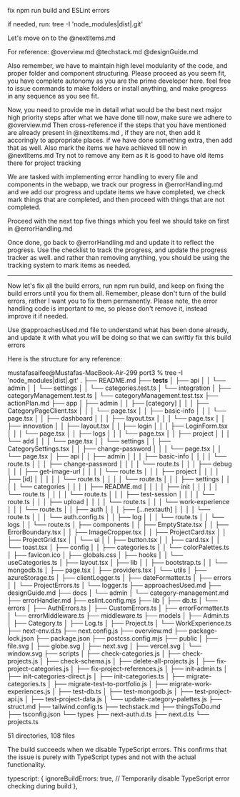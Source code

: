 
fix npm run build and ESLint errors

if needed, run: 
tree -I 'node_modules|dist|.git'


Let's move on to the @nextItems.md 

For reference: @overview.md  @techstack.md  @designGuide.md  

Also remember, we have to maintain high level modularity of the code, and proper folder and component structuring. Please proceed as you seem fit, you have complete autonomy as you are the prime developer here. feel free to issue commands to make folders or install anything, and make progress in any sequence as you see fit.




Now, you need to provide me in detail what would be the best next major high priority steps after what we have done till now, make sure we adhere to @overview.md 
Then cross-reference if the steps that you have mentioned are already present in @nextItems.md , if they are not, then add it accoringly to appropriate places. if we have done something extra, then add that as well.
Also mark the items we have achieved till now in @nextItems.md 
Try not to remove any item as it is good to have old items there for project tracking



We are tasked with implementing error handling to every file and components in the webapp, we track our progress in @errorHandling.md and we add our progress and update items we have completed, we check mark things that are completed, and then proceed with things that are not completed.

Proceed with the next top five things which you feel we should take on first in @errorHandling.md 

Once done, go back to @errorHandling.md and update it to reflect the progress. Use the checklist to track the progress, and update the progress tracker as well. and rather than removing anything, you should be using the tracking system to mark items as needed.

---

Now let's fix all the build errors, run npm run build, and keep on fixing the build errors until you fix them all. Remember, please don't turn of the build errors, rather I want you to fix them permanently. Please note, the error handling code is important to me, so please don't remove it, instead improve it if needed.

Use @approachesUsed.md file to understand what has been done already, and update it with what you will be doing so that we can swiftly fix this build errors

Here is the structure for any reference:

mustafasaifee@Mustafas-MacBook-Air-299 port3 % tree -I 'node_modules|dist|.git'
.
├── README.md
├── __tests__
│   ├── api
│   │   └── admin
│   │       └── settings
│   │           └── categories.test.ts
│   └── integration
│       ├── categoryManagement.test.ts
│       └── categoryManagement.test.tsx
├── actionPlan.md
├── app
│   ├── admin
│   │   ├── [category]
│   │   │   ├── CategoryPageClient.tsx
│   │   │   └── page.tsx
│   │   ├── basic-info
│   │   │   └── page.tsx
│   │   ├── dashboard
│   │   │   ├── layout.tsx
│   │   │   └── page.tsx
│   │   ├── innovation
│   │   ├── layout.tsx
│   │   ├── login
│   │   │   ├── LoginForm.tsx
│   │   │   └── page.tsx
│   │   ├── logs
│   │   │   └── page.tsx
│   │   ├── project
│   │   │   └── add
│   │   │       └── page.tsx
│   │   └── settings
│   │       ├── CategorySettings.tsx
│   │       ├── change-password
│   │       │   └── page.tsx
│   │       └── page.tsx
│   ├── api
│   │   ├── admin
│   │   │   ├── basic-info
│   │   │   │   └── route.ts
│   │   │   ├── change-password
│   │   │   │   └── route.ts
│   │   │   ├── debug
│   │   │   ├── get-image-url
│   │   │   │   └── route.ts
│   │   │   ├── project
│   │   │   │   ├── [id]
│   │   │   │   │   └── route.ts
│   │   │   │   └── route.ts
│   │   │   ├── settings
│   │   │   │   └── categories
│   │   │   │       ├── README.md
│   │   │   │       ├── init
│   │   │   │       │   └── route.ts
│   │   │   │       └── route.ts
│   │   │   ├── test-session
│   │   │   │   └── route.ts
│   │   │   ├── upload
│   │   │   │   └── route.ts
│   │   │   └── work-experience
│   │   │       └── route.ts
│   │   ├── auth
│   │   │   ├── [...nextauth]
│   │   │   │   └── route.ts
│   │   │   └── auth.config.ts
│   │   ├── log
│   │   │   └── route.ts
│   │   └── logs
│   │       └── route.ts
│   ├── components
│   │   ├── EmptyState.tsx
│   │   ├── ErrorBoundary.tsx
│   │   ├── ImageCropper.tsx
│   │   ├── ProjectCard.tsx
│   │   ├── ProjectGrid.tsx
│   │   └── ui
│   │       ├── button.tsx
│   │       ├── card.tsx
│   │       └── toast.tsx
│   ├── config
│   │   ├── categories.ts
│   │   └── colorPalettes.ts
│   ├── favicon.ico
│   ├── globals.css
│   ├── hooks
│   │   └── useCategories.ts
│   ├── layout.tsx
│   ├── lib
│   │   ├── bootstrap.ts
│   │   └── mongodb.ts
│   ├── page.tsx
│   ├── providers.tsx
│   └── utils
│       ├── azureStorage.ts
│       ├── clientLogger.ts
│       ├── dateFormatter.ts
│       ├── errors
│       │   └── ProjectErrors.ts
│       └── logger.ts
├── approachesUsed.md
├── designGuide.md
├── docs
│   └── admin
│       └── category-management.md
├── errorHandler.md
├── eslint.config.mjs
├── lib
│   ├── db.ts
│   └── errors
│       ├── AuthErrors.ts
│       ├── CustomErrors.ts
│       ├── errorFormatter.ts
│       └── errorMiddleware.ts
├── middleware.ts
├── models
│   ├── Admin.ts
│   ├── Category.ts
│   ├── Log.ts
│   ├── Project.ts
│   └── WorkExperience.ts
├── next-env.d.ts
├── next.config.js
├── overview.md
├── package-lock.json
├── package.json
├── postcss.config.mjs
├── public
│   ├── file.svg
│   ├── globe.svg
│   ├── next.svg
│   ├── vercel.svg
│   └── window.svg
├── scripts
│   ├── check-categories.js
│   ├── check-projects.js
│   ├── check-schema.js
│   ├── delete-all-projects.js
│   ├── fix-project-categories.js
│   ├── fix-project-references.js
│   ├── init-admin.ts
│   ├── init-categories-direct.js
│   ├── init-categories.ts
│   ├── migrate-categories.ts
│   ├── migrate-test-to-portfolio.js
│   ├── migrate-work-experiences.js
│   ├── test-db.ts
│   ├── test-mongodb.js
│   ├── test-project-api.js
│   ├── test-project-data.js
│   └── update-category-palettes.js
├── struct.md
├── tailwind.config.ts
├── techstack.md
├── thingsToDo.md
├── tsconfig.json
└── types
    ├── next-auth.d.ts
    ├── next.d.ts
    └── projects.ts

51 directories, 108 files


The build succeeds when we disable TypeScript errors. This confirms that the issue is purely with TypeScript types and not with the actual functionality.

typescript: {
    ignoreBuildErrors: true, // Temporarily disable TypeScript error checking during build
  },